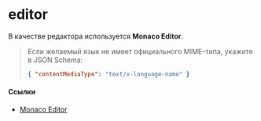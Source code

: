 # editor

В качестве редактора используется **Monaco Editor**.

> Если желаемый язык не имеет официального MIME-типа, укажите в JSON Schema:
> ```json
> { "contentMediaType": "text/x-language-name" }
> ```

#### Ссылки
- [Monaco Editor](https://microsoft.github.io/monaco-editor/)

